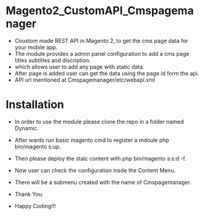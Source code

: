 # Magento2_CustomAPI_Cmspagemanager
- Coustom made REST API in Magento 2, to get the cms page data for your mobile app.
- The module provides a admin panel configuration to add a cms page titles subtitles and discription.
- which allows user to add any page with static data.
- After page is added user can get the data using the page id form the api.
- API url mentioned at Cmspagemanager/etc/webapi.xml

# Installation

- In order to use the module please clone the repo in a folder named Dynamic.
- After wards run basic magento cmd to register a mdoule php bin/magento s:up.
- Then please deploy the staic content with php bin/magento s:s:d -f.
- Now user can check the configuration insde the Content Menu.
- There will be a submenu created with the name of Cmspagemanager.

- Thank You.
- Happy Coding!!!
